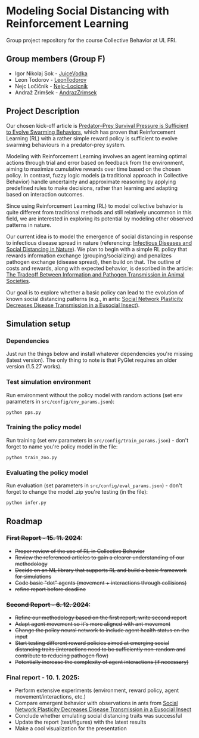 # Modeling Social Distancing with Reinforcement Learning

Group project repository for the course Collective Behavior at UL FRI.

## Group members (Group F)
- Igor Nikolaj Sok - [JuiceVodka](https://github.com/JuiceVodka)
- Leon Todorov - [LeonTodorov](https://github.com/LeonTodorov)
- Nejc Ločičnik - [Nejc-Locicnik](https://github.com/Nejc-Locicnik)
- Andraž Zrimšek - [AndrazZrimsek](https://github.com/AndrazZrimsek)

## Project Description
Our chosen kick-off article is [Predator–Prey Survival Pressure is Sufficient to Evolve Swarming Behaviors](https://iopscience.iop.org/article/10.1088/1367-2630/acf33a), which has proven that Reinforcement Learning (RL) with a rather simple reward policy is sufficient to evolve swarming behaviours in a predator-prey system.

Modeling with Reinforcement Learning involves an agent learning optimal actions through trial and error based on feedback from the environment, aiming to maximize cumulative rewards over time based on the chosen policy. In contrast, fuzzy logic models (a traditional approach in Collective Behavior) handle uncertainty and approximate reasoning by applying predefined rules to make decisions, rather than learning and adapting based on interaction outcomes.

Since using Reinforcement Learning (RL) to model collective behavior is quite different from traditional methods and still relatively uncommon in this field, we are interested in exploring its potential by modeling other observed patterns in nature.

Our current idea is to model the emergence of social distancing in response to infectious disease spread in nature (referencing: [Infectious Diseases and Social Distancing in Nature](https://www.science.org/doi/abs/10.1126/science.abc8881)). We plan to begin with a simple RL policy that rewards information exchange (grouping/socializing) and penalizes pathogen exchange (disease spread), then build on that. The outline of costs and rewards, along with expected behavior, is described in the article: [The Tradeoff Between Information and Pathogen Transmission in Animal Societies](https://nsojournals.onlinelibrary.wiley.com/doi/abs/10.1111/oik.08290). 

Our goal is to explore whether a basic policy can lead to the evolution of known social distancing patterns (e.g., in ants: [Social Network Plasticity Decreases Disease Transmission in a Eusocial Insect](https://www.science.org/doi/10.1126/science.aat4793)).

## Simulation setup

### Dependencies
Just run the things below and install whatever dependencies you're missing (latest version). The only thing to note is that PyGlet requires an older version (1.5.27 works).

### Test simulation environment
Run environment without the policy model with random actions (set env parameters in `src/config/env_params.json`):
```
python pps.py
```

### Training the policy model
Run training (set env parameters in `src/config/train_params.json`) - don't forget to name you're policy model in the file:
```
python train_zoo.py
```

### Evaluating the policy model
Run evaluation (set parameters in `src/config/eval_params.json`) - don't forget to change the model .zip you're testing (in the file):
```
python infer.py
```

## Roadmap
### ~~First Report - 15. 11. 2024~~: 
- ~~Proper review of the use of RL in Collective Behavior~~
- ~~Review the referenced articles to gain a clearer understanding of our methodology~~
- ~~Decide on an ML library that supports RL and build a basic framework for simulations~~
- ~~Code basic "dot" agents (movement + interactions through collisions)~~
- ~~refine report before deadline~~

### ~~Second Report - 6. 12. 2024~~:
- ~~Refine our methodology based on the first report, write second report~~
- ~~Adapt agent movement so it's more aligned with ant movement~~
- ~~Change the policy neural network to include agent health status on the input~~
- ~~Start testing different reward policies aimed at emerging social distancing traits (interactions need to be sufficiently non-random and contribute to reducing pathogen flow)~~
- ~~Potentially increase the complexity of agent interactions (if necessary)~~

### Final report - 10. 1. 2025:
- Perform extensive experiments (environment, reward policy, agent movement/interactions, etc.)
- Compare emergent behavior with observations in ants from [Social Network Plasticity Decreases Disease Transmission in a Eusocial Insect](https://www.science.org/doi/10.1126/science.aat4793) 
- Conclude whether emulating social distancing traits was successful
- Update the report (text/figures) with the latest results
- Make a cool visualization for the presentation
